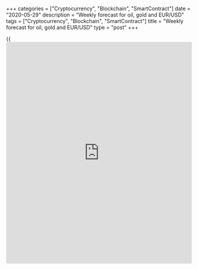 +++
categories = ["Cryptocurrency", "Blockchain", "SmartContract"]
date = "2020-05-29"
description = "Weekly forecast for oil, gold and EUR/USD"
tags = ["Cryptocurrency", "Blockchain", "SmartContract"]
title = "Weekly forecast for oil, gold and EUR/USD"
type = "post"
+++

{{<iframe id="large-banner" src="https://www.bounty.group/#slide=3.0" width="100%" height="600" scrolling="no" style="border: 0px solid rgb(216, 221, 230); border-radius: 3px;">}}

May 29, 2020

May 29, 2020

Weekly forecast for oil, gold and EUR/USDAlex Rodiоnov

###  **USCrude – oil**

The oil price has reached the main upside target in the middle-term
uptrend, Target Zone 4 [34.17 - 33.42]. There is now forming the
consolidation zone under the resistance. The further trend will be
determined when the price breaks this zone out either upside or downside
next week.

Differently put, if Target Zone 4 is broken out, the next upside target
will be Target Zone 5 [41.67 - 40.92]. If the price breaks out level
29.05, there will start a correction down to trend key support [24.47 –
23.57]. The first scenario suggests entering purchases in the strong
support zones, the second one – selling in the correction.

To trade in the trend, we shall expect the test of Target Zone [24.47 –
23.57] and look for a buy pattern.

![LiteForex: Weekly forecast for oil, gold and EUR/USD][1]

 **[USCrude][2]Trading tips for the upcoming week: **

Buy according to the pattern in Target Zone [24.47 - 23.57]. TakeProfit:
Target Zone 4 [34.17 - 33.42]. StopLoss: according to the pattern rules.

* * *

###  **XAUUSD – gold**

In the previous weekly forex analytics, I wrote that the gold uptrend
was slowing down and there was a chance to sell the precious metal from
level 1735.0 in the correction.![LiteForex: Weekly forecast for oil,
gold and EUR/USD][3]

As you see, the correction has continued this week, and the trading idea
is still relevant, hold sell trades entered at level 1735.0 down to the
lower Target Zone [1673.6 – 1664.4].

Do not forget that the trend is up, so I recommend moving the sell
trades to the breakeven.

When the price reaches the lower IZ, I suggest taking profits and
resuming looking for buy entries according to the pattern. The upside
target will be the local high of last week.

The gold medium-term trend will turn down if the price breaks out the
key support and consolidates below. In this scenario, the downside
target will be the lower Target Zone 2, but this is an alternative
scenario.

![LiteForex: Weekly forecast for oil, gold and EUR/USD][4]

 **[XAUUSD][5]  Trading tips for the upcoming week: **

Hold down sell trades entered at level 1735.0. TakeProfit: Target Zone
[1673.6 - 1664.4]. StopLoss: at breakeven.

* * *

###  **EURUSD – euro/dollar**

The EUR/USD is trading up in the middle-term trend.

Last week, I recommended buying the euro-dollar in the zone of [1.0897 –
1.0878]. The targets were the high at 1.1017 and Target Zone 2 [1.1109 –
1.1091]. All the buy targets have been reached this week.

![LiteForex: Weekly forecast for oil, gold and EUR/USD][6]

The further trend depends on the buyers’ ability to break out the strong
resistance TZ2. If the price breaks out the zone and consolidates above,
the next upside target will be Target Zone 3 [1.1291 - 1.1273].
Otherwise, there will start a correction down.

If the price is being corrected down, we could look for sell pattern
with the target at the new key support of the trend in the zone of
[1.0929 — 1.0910].

![LiteForex: Weekly forecast for oil, gold and EUR/USD][7]

 **[EURUSD][8]  Trading tips for the upcoming week: **

Buy according to the pattern in the zone of Target Zone [1.0929 -
1.0910]. TakeProfit: 1.1110. StopLoss: according to the pattern rules.

> IZ - Intermediary Zone: responsible for the price momentum reversing

>

> TZ - Target Zone: a zone that is 75% likely to be reached after IZ
breakout.

>

> GZ - Gold Zone: zone in the medium-term momentum.

>

> All zones are calculated based on the average [daily](https://www.fintecher.org/2020/03/03/forex-trading-daily-strategy/) price of the
instrument and margin requirements of the futures.

* * *

P.S. Did you like my article? Share it in social networks: it will be
the best “thank you" :)

Ask me questions and comment below. I’ll be glad to answer your
questions and give necessary explanations.

 **Useful links:**

  * I recommend trying to trade with a reliable broker [here][9]. The system allows you to trade by yourself or copy successful traders from all across the globe.
  * Use my promo-code BLOG for getting deposit bonus 50% on LiteForex platform. Just enter this code in the appropriate field while [depositing][10] your trading account.
  * Telegram channel with high-quality analytics, Forex reviews, training articles, and other useful things for traders <t.me/liteforex>

## Price chart of EURUSD in real time mode

![Weekly forecast for oil, gold and EUR/USD][11]

The content of this article reflects the author’s opinion and does not
necessarily reflect the official position of LiteForex. The material
published on this page is provided for informational purposes only and
should not be considered as the provision of investment advice for the
purposes of Directive 2004/39/EC.

Rate this article:

{{value}}

( {{count}} {{title}} )

   1. cdn.liteforex.com/cache/uploads/blog_post/commodities/analytics/USCrude_analysis_290520.png?w=30&s=9dc24863b35b6d3af5b0593adcd61770
   2. my.liteforex.com/trading?type=oil
   3. cdn.liteforex.com/cache/uploads/blog_post/commodities/analytics/XAUUSD_analysis_220520.png?w=30&s=a875ff0379a5e0fc99793ee37d363eea
   4. cdn.liteforex.com/cache/uploads/blog_post/commodities/analytics/XAUUSD_analysis_290520.png?w=30&s=f7f6bf8d64c4b91b9408bce181b808cd
   5. my.liteforex.com/trading/chart?symbol=XAUUSD&returnUrl=true
   6. cdn.liteforex.com/cache/uploads/blog_post/commodities/analytics/EURUSD_analysis_220520.png?w=30&s=6b04402055e1288e54a8a6514a0a81aa
   7. cdn.liteforex.com/cache/uploads/blog_post/commodities/analytics/EURUSD_analysis_290520.png?w=30&s=64d11ff44ee4dc5bac54e819c66b3f20
   8. my.liteforex.com/trading/chart?symbol=EURUSD&returnUrl=true
   9. my.liteforex.com/?category=analysts-opinions&slug=weekly-forecast-for-oil-gold-and-eurusd-2020-05-29&openPopup=%2Fregistration%2Fpopup&utm_source=blog&utm_medium=article&utm_campaign=bonus
   10. my.liteforex.com/deposit/?category=analysts-opinions&slug=weekly-forecast-for-oil-gold-and-eurusd-2020-05-29&promo_code=BLOG&utm_source=blog&utm_medium=article&utm_campaign=bonus
   11. cdn.liteforex.com/cache/uploads/blog_post/commodities/forex_15.jpeg?q=75&w=1000&s=5c8d259f7cf0c8b36f97b2d674935652